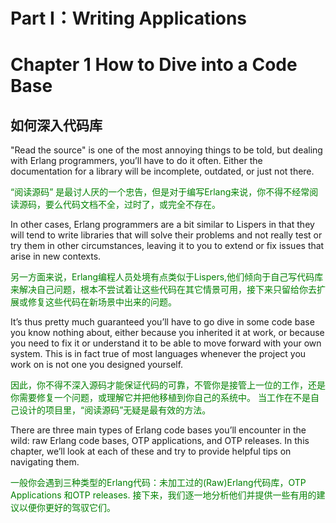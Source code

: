 # Part I：Writing Applications

# Chapter 1 How to Dive into a Code Base

## 如何深入代码库
<p></p>
"Read the source" is one of the most annoying things to be told, but dealing with Erlang programmers, you’ll have to do it often. Either the documentation for a library will be incomplete, outdated, or just not there.
<p></p>
<font color="green">
“阅读源码” 是最讨人厌的一个忠告，但是对于编写Erlang来说，你不得不经常阅读源码，要么代码文档不全，过时了，或完全不存在。
</font>
<p></p>
 In other cases, Erlang programmers are a bit similar to Lispers in that they will tend to write libraries that will solve their problems and not really test or try them in other circumstances, leaving it to you to extend or fix issues that arise in new contexts.
 <p></p>
 <font color="green">
另一方面来说，Erlang编程人员处境有点类似于Lispers,他们倾向于自己写代码库来解决自己问题，根本不尝试着让这些代码在其它情景可用，接下来只留给你去扩展或修复这些代码在新场景中出来的问题。
</font>
<p></p>
It’s thus pretty much guaranteed you’ll have to go dive in some code base you know nothing about, either because you inherited it at work, or because you need to fix it or understand it to be able to move forward with your own system.
This is in fact true of most languages whenever the project you work on is not one you designed yourself.
<p></p>
<font color="green">
因此，你不得不深入源码才能保证代码的可靠，不管你是接管上一位的工作，还是你需要修复一个问题，或理解它并把他移植到你自己的系统中。
当工作在不是自己设计的项目里，“阅读源码”无疑是最有效的方法。
</font>
<p></p>
There are three main types of Erlang code bases you’ll encounter in the wild: raw Erlang code bases, OTP applications, and OTP releases. In this chapter, we’ll look at each of these and try to provide helpful tips on navigating them.
<p></p>
<font color="green">
一般你会遇到三种类型的Erlang代码：未加工过的(Raw)Erlang代码库，OTP Applications 和OTP releases. 接下来，我们逐一地分析他们并提供一些有用的建议以便你更好的驾驭它们。
</font>
<p></p>



















